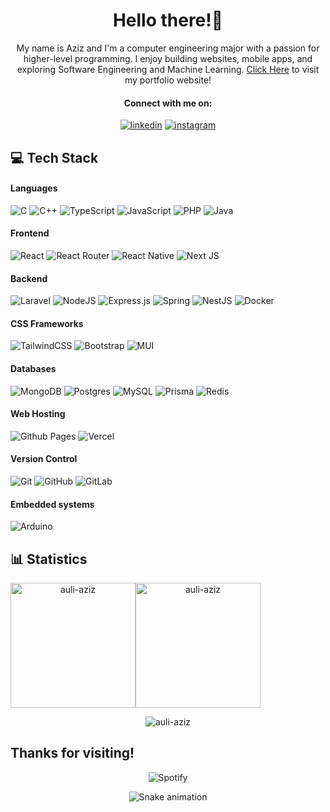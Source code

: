 <h1 align="center">Hello there!👋</h1>
<p align="center">
My name is Aziz and I'm a computer engineering major with a passion for higher-level programming. I enjoy building websites, mobile apps, and exploring Software Engineering and Machine Learning. <a href="https://auli-aziz.github.io/me">Click Here</a> to visit my portfolio website!
</p>

<h4 align="center">Connect with me on:</h4>
<p align="center">
<a target="_blank" href="https://www.linkedin.com/in/auli-aziz" style="display: inline-block;"><img src="https://img.shields.io/badge/linkedin-logo?style=for-the-badge&logo=linkedin&logoColor=white&color=%230a77b6&style=flat-square" alt="linkedin" /></a>
<a target="_blank" href="https://www.instagram.com/auli.aziz" style="display: inline-block;"><img src="https://img.shields.io/badge/instagram-logo?style=for-the-badge&logo=instagram&logoColor=white&color=%23F35369&style=flat-square" alt="instagram" /></a></p>
</p>

<h2 align="left">💻 Tech Stack</h2>
<h4>Languages</h4>

![C](https://img.shields.io/badge/c-%2300599C.svg?style=for-the-badge&logo=c&logoColor=white&bgColor=black&color=20232A)
![C++](https://img.shields.io/badge/c++-%2300599C.svg?style=for-the-badge&logo=c%2B%2B&logoColor=white&color=20232A)
![TypeScript](https://img.shields.io/badge/typescript-%23007ACC.svg?style=for-the-badge&logo=typescript&logoColor=white&color=20232A)
![JavaScript](https://img.shields.io/badge/javascript-%23323330.svg?style=for-the-badge&logo=javascript&logoColor=%23F7DF1E&color=20232A)
![PHP](https://img.shields.io/badge/php-%23777BB4.svg?style=for-the-badge&logo=php&logoColor=white&color=20232A)
![Java](https://img.shields.io/badge/java-%23ED8B00.svg?style=for-the-badge&logo=openjdk&logoColor=white&color=20232A)

<h4>Frontend</h4>

![React](https://img.shields.io/badge/react-%2320232a.svg?style=for-the-badge&logo=react&logoColor=%2361DAFB&color=20232A)
![React Router](https://img.shields.io/badge/React_Router-CA4245?style=for-the-badge&logo=react-router&logoColor=white&color=20232A)
![React Native](https://img.shields.io/badge/react_native-%2320232a.svg?style=for-the-badge&logo=react&logoColor=%2361DAFB&color=20232A)
![Next JS](https://img.shields.io/badge/Next-black?style=for-the-badge&logo=next.js&logoColor=white&color=20232A)

<h4>Backend</h4>

![Laravel](https://img.shields.io/badge/laravel-%23FF2D20.svg?style=for-the-badge&logo=laravel&logoColor=white&color=20232A)
![NodeJS](https://img.shields.io/badge/node.js-6DA55F?style=for-the-badge&logo=node.js&logoColor=white&color=20232A)
![Express.js](https://img.shields.io/badge/express.js-%23404d59.svg?style=for-the-badge&logo=express&logoColor=%2361DAFB&color=20232A)
![Spring](https://img.shields.io/badge/spring-%236DB33F.svg?style=for-the-badge&logo=spring&logoColor=white&color=20232A)
![NestJS](https://img.shields.io/badge/nestjs-%23E0234E.svg?style=for-the-badge&logo=nestjs&logoColor=white&color=20232A)
![Docker](https://img.shields.io/badge/docker-%230db7ed.svg?style=for-the-badge&logo=docker&logoColor=white&color=20232A)

<h4>CSS Frameworks</h4>

![TailwindCSS](https://img.shields.io/badge/tailwindcss-%2338B2AC.svg?style=for-the-badge&logo=tailwind-css&logoColor=white&color=20232A)
![Bootstrap](https://img.shields.io/badge/bootstrap-%238511FA.svg?style=for-the-badge&logo=bootstrap&logoColor=white&color=20232A)
![MUI](https://img.shields.io/badge/MUI-%230081CB.svg?style=for-the-badge&logo=mui&logoColor=white&color=20232A)

<h4>Databases</h4>

![MongoDB](https://img.shields.io/badge/MongoDB-%234ea94b.svg?style=for-the-badge&logo=mongodb&logoColor=white&color=20232A)
![Postgres](https://img.shields.io/badge/postgres-%23316192.svg?style=for-the-badge&logo=postgresql&logoColor=white&color=20232A)
![MySQL](https://img.shields.io/badge/mysql-4479A1.svg?style=for-the-badge&logo=mysql&logoColor=white&color=20232A)
![Prisma](https://img.shields.io/badge/Prisma-3982CE?style=for-the-badge&logo=Prisma&logoColor=white&color=20232A)
![Redis](https://img.shields.io/badge/redis-%23DD0031.svg?style=for-the-badge&logo=redis&logoColor=white&color=20232A)

<h4>Web Hosting</h4>

![Github Pages](https://img.shields.io/badge/github%20pages-121013?style=for-the-badge&logo=github&logoColor=white&color=20232A)
![Vercel](https://img.shields.io/badge/vercel-%23000000.svg?style=for-the-badge&logo=vercel&logoColor=white&color=20232A)

<h4>Version Control</h4>

![Git](https://img.shields.io/badge/git-%23F05033.svg?style=for-the-badge&logo=git&logoColor=white&color=20232A)
![GitHub](https://img.shields.io/badge/github-%23121011.svg?style=for-the-badge&logo=github&logoColor=white&color=20232A)
![GitLab](https://img.shields.io/badge/gitlab-%23181717.svg?style=for-the-badge&logo=gitlab&logoColor=white&color=20232A)

<h4>Embedded systems</h4>

![Arduino](https://img.shields.io/badge/-Arduino-00979D?style=for-the-badge&logo=Arduino&logoColor=white&color=20232A)

<h2 align="left">📊 Statistics</h2>
<div align="center">
  <div style="display: flex; align-items: center;">
    <img src="https://github-readme-stats.vercel.app/api?username=auli-aziz&show_icons=true&theme=transparent&rank_icon=github" alt="auli-aziz" style="height: 200px;"/>
    <img src="https://github-readme-stats.vercel.app/api/top-langs?username=auli-aziz&show_icons=true&locale=en&layout=compact&theme=transparent&langs_count=8" alt="auli-aziz" style="height: 200px;"/>
</div>
<div align="center">
  <p>
    <img align="center" src="https://github-readme-streak-stats.herokuapp.com/?user=auli-aziz&theme=transparent" alt="auli-aziz" />
  </p>
</div>

<h2 align="left">Thanks for visiting!</h2>


![Spotify](https://spotify-recently-played-readme.vercel.app/api?user=0ptqavhj2m6etr33ez72kh7g1&count=1&width=600)

<img src="https://raw.githubusercontent.com/auli-aziz/auli-aziz/output/snake.svg" alt="Snake animation" />